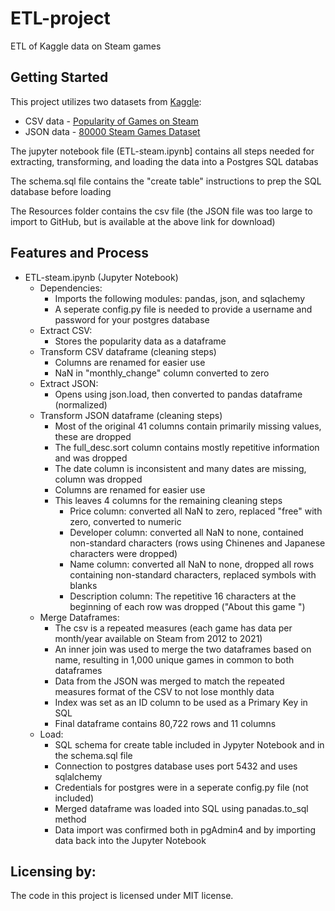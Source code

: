 # ETL-project

ETL of Kaggle data on Steam games

## Getting Started

This project utilizes two datasets from [Kaggle](https://www.kaggle.com/ "Kaggle"):
- CSV data - [Popularity of Games on Steam](https://www.kaggle.com/michau96/popularity-of-games-on-steam/ "Popularity of Games on Steam")
- JSON data - [80000 Steam Games Dataset](https://www.kaggle.com/deepann/80000-steam-games-dataset/ "80000 Steam Games Dataset")

The jupyter notebook file (ETL-steam.ipynb] contains all steps needed for extracting, transforming, and loading the data into a Postgres SQL databas

The schema.sql file contains the "create table" instructions to prep the SQL database before loading

The Resources folder contains the csv file (the JSON file was too large to import to GitHub, but is available at the above link for download)

## Features and Process

- ETL-steam.ipynb (Jupyter Notebook)
  - Dependencies:
    - Imports the following modules: pandas, json, and sqlachemy
    - A seperate config.py file is needed to provide a username and password for your postgres database
  - Extract CSV:
    - Stores the popularity data as a dataframe
  - Transform CSV dataframe (cleaning steps)
    -  Columns are renamed for easier use
    -  NaN in "monthly_change" column converted to zero
  - Extract JSON:
    - Opens using json.load, then converted to pandas dataframe (normalized)
  - Transform JSON dataframe (cleaning steps)
    - Most of the original 41 columns contain primarily missing values, these are dropped
    - The full_desc.sort column contains mostly repetitive information and was dropped
    - The date column is inconsistent and many dates are missing, column was dropped
    - Columns are renamed for easier use
    - This leaves 4 columns for the remaining cleaning steps
      -  Price column: converted all NaN to zero, replaced "free" with zero, converted to numeric
      -  Developer column: converted all NaN to none, contained non-standard characters (rows using Chinenes and Japanese characters were dropped)
      -  Name column: converted all NaN to none, dropped all rows containing non-standard characters, replaced symbols with blanks
      -  Description column: The repetitive 16 characters at the beginning of each row was dropped ("About this game ")
  - Merge Dataframes:
    - The csv is a repeated measures (each game has data per month/year available on Steam from 2012 to 2021)
    - An inner join was used to merge the two dataframes based on name, resulting in 1,000 unique games in common to both dataframes
    - Data from the JSON was merged to match the repeated measures format of the CSV to not lose monthly data
    - Index was set as an ID column to be used as a Primary Key in SQL    
    - Final dataframe contains 80,722 rows and 11 columns
  - Load:
    - SQL schema for create table included in Jypyter Notebook and in the schema.sql file
    - Connection to postgres database uses port 5432 and uses sqlalchemy
    - Credentials for postgres were in a seperate config.py file (not included)
    - Merged dataframe was loaded into SQL using panadas.to_sql method
    - Data import was confirmed both in pgAdmin4 and by importing data back into the Jupyter Notebook
      

## Licensing by:

The code in this project is licensed under MIT license.
